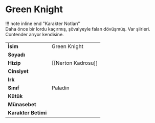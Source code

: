 # Green Knight   
  
!!! note inline end "Karakter Notları"  
	Daha önce bir lordu kaçırmış, şövalyeyle falan dövüşmüş. Var şiirleri. Contender arıyor kendisine.     
  
|  |  |  
|---|---|  
| **İsim** | Green Knight |  
| **Soyadı** |  |  
| **Hizip** | [[Nerton Kadrosu]] |  
| **Cinsiyet** |  |  
| **Irk** |  |  
| **Sınıf** | Paladin |  
| **Kütük** |  |  
| **Münasebet** |  |  
| **Karakter Betimi** |  |  
  
  
